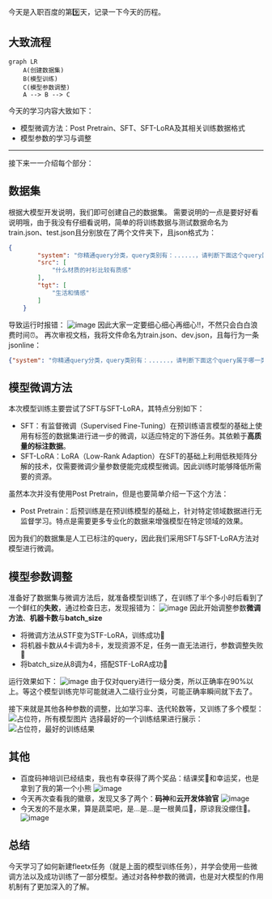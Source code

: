 今天是入职百度的第9️⃣天，记录一下今天的历程。

## 大致流程

```mermaid
graph LR
    A(创建数据集)
    B(模型训练)
    C(模型参数调整)
    A --> B --> C
```

今天的学习内容大致如下：
- 模型微调方法：Post Pretrain、SFT、SFT-LoRA及其相关训练数据格式
- 模型参数的学习与调整

---
接下来一一介绍每个部分：

## 数据集
根据大模型开发说明，我们即可创建自己的数据集。
需要说明的一点是要好好看说明哦，由于我没有仔细看说明，简单的将训练数据与测试数据命名为train.json、test.json且分别放在了两个文件夹下，且json格式为：
```json
{
        "system": "你精通query分类，query类别有：......，请判断下面这个query属于哪一类。",
        "src": [
            "什么材质的衬衫比较有质感"
        ],
        "tgt": [
            "生活和情感"
        ]
    }
```
导致运行时报错：
![image](https://github.com/user-attachments/assets/e025b2a6-ce38-42ff-befc-484e01e9d3a9)
因此大家一定要细心细心再细心‼️，不然只会白白浪费时间⏰。
再次审视文档，我将文件命名为train.json、dev.json，且每行为一条 jsonline：
```json
{"system": "你精通query分类，query类别有：......，请判断下面这个query属于哪一类。", "src": "合租室友带人回来长期住", "tgt": "生活和情感"}
```

## 模型微调方法
本次模型训练主要尝试了SFT与SFT-LoRA，其特点分别如下：
- SFT：有监督微调（Supervised Fine-Tuning）在预训练语言模型的基础上使用有标签的数据集进行进一步的微调，以适应特定的下游任务。其依赖于**高质量的标注数据**。
- SFT-LoRA：LoRA（Low-Rank Adaption）在SFT的基础上利用低秩矩阵分解的技术，仅需要微调少量参数便能完成模型微调。因此训练时能够降低所需要的资源。

虽然本次并没有使用Post Pretrain，但是也要简单介绍一下这个方法：
- Post Pretrain：后预训练是在预训练模型的基础上，针对特定领域数据进行无监督学习。特点是需要更多专业化的数据来增强模型在特定领域的效果。

因为我们的数据集是人工已标注的query，因此我们采用SFT与SFT-LoRA方法对模型进行微调。

## 模型参数调整
准备好了数据集与微调方法后，就准备模型训练了，在训练了半个多小时后看到了一个鲜红的**失败**，通过检查日志，发现报错为：
![image](https://github.com/user-attachments/assets/f0e4297f-b390-4085-a4a7-1c80f9208684)
因此开始调整参数**微调方法**、**机器卡数**与**batch_size**
- 将微调方法从STF变为STF-LoRA，训练成功🥰
- 将机器卡数从4卡调为8卡，发现资源不足，任务一直无法进行，参数调整失败🫠
- 将batch_size从8调为4，搭配STF-LoRA成功🥰

运行效果如下：
![image](https://github.com/user-attachments/assets/09a4027b-3a58-4fcf-a9cc-177f95baf441)
由于仅对query进行一级分类，所以正确率在90%以上。等这个模型训练完毕可能就进入二级行业分类，可能正确率瞬间就下去了。

接下来就是其他各种参数的调整，比如学习率、迭代轮数等，又训练了多个模型：
![占位符，所有模型图片](占位符)
选择最好的一个训练结果进行展示：
![占位符，最好的训练结果](占位符)

## 其他
- 百度码神培训已经结束，我也有幸获得了两个奖品：结课奖🏅和幸运奖，也是拿到了我的第一个小熊
![image](https://github.com/user-attachments/assets/3cb0a946-cbab-4720-8b3f-30d1502126fd)
- 今天再次查看我的徽章，发现又多了两个：**码神**和**云开发体验官**
![image](https://github.com/user-attachments/assets/88ddbfac-8e47-4783-985f-769e71ba14eb)
- 今天发的不是水果，算是蔬菜吧，是...是...是一根黄瓜🥒，原谅我没绷住🤣。
![image](https://github.com/user-attachments/assets/a88051cd-db9f-47b5-abbc-ad5e706e43e4)

## 总结
今天学习了如何新建fleetx任务（就是上面的模型训练任务），并学会使用一些微调方法以及成功训练了一部分模型。通过对各种参数的微调，也是对大模型的作用机制有了更加深入的了解。
